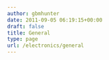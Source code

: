 ```yaml
---
author: gbmhunter
date: 2011-09-05 06:19:15+00:00
draft: false
title: General
type: page
url: /electronics/general
---
```

